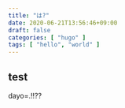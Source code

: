 ```yaml
---
title: "は?"
date: 2020-06-21T13:56:46+09:00
draft: false
categories: [ "hugo" ]
tags: [ "hello", "world" ]
---
```


## test

dayo=.!!??